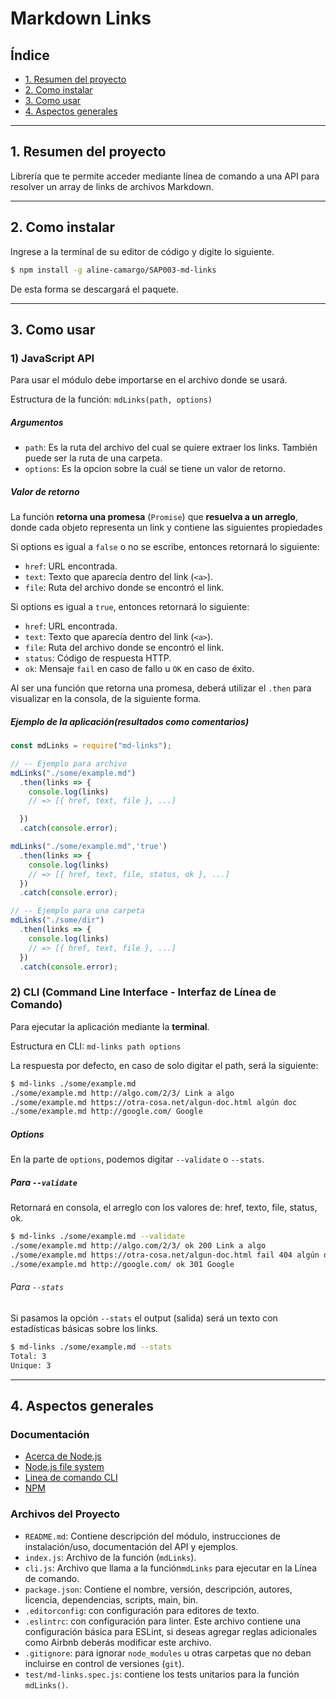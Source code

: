 # Markdown Links

## Índice

* [1. Resumen del proyecto](#1-Resumen-del-proyecto)
* [2. Como instalar](#2-Como-instalar)
* [3. Como usar](#3-Como-usar)
* [4. Aspectos generales](#4-Aspectos-generales)

***

## 1. Resumen del proyecto
Librería que te permite acceder mediante línea de comando a una API para resolver un array de links de archivos Markdown.

***

## 2. Como instalar

Ingrese a la terminal de su editor de código y digite lo siguiente.

```sh
$ npm install -g aline-camargo/SAP003-md-links
```
De esta forma se descargará el paquete.

***

## 3. Como usar

### 1) JavaScript API
Para usar el módulo debe importarse en el archivo donde se usará. 

Estructura de la función:
`mdLinks(path, options)`

##### Argumentos

* `path`: Es la ruta del archivo del cual se quiere extraer los links. También puede ser la ruta de una carpeta.
* `options`: Es la opcion sobre la cuál se tiene un valor de retorno.

##### Valor de retorno

La función **retorna una promesa** (`Promise`) que **resuelva a un arreglo**, donde cada objeto representa un link y contiene
las siguientes propiedades

Si options es igual a `false` o no se escribe, entonces retornará lo siguiente:

* `href`: URL encontrada.
* `text`: Texto que aparecía dentro del link (`<a>`).
* `file`: Ruta del archivo donde se encontró el link.

Si options es igual a `true`, entonces retornará lo siguiente:

* `href`: URL encontrada.
* `text`: Texto que aparecía dentro del link (`<a>`).
* `file`: Ruta del archivo donde se encontró el link.
* `status`: Código de respuesta HTTP.
* `ok`: Mensaje `fail` en caso de fallo u `OK` en caso de éxito.

Al ser una función que retorna una promesa, deberá utilizar el `.then` para visualizar en la consola, de la siguiente forma.


##### Ejemplo de la aplicación(resultados como comentarios)

```js
const mdLinks = require("md-links");

// -- Ejemplo para archivo
mdLinks("./some/example.md")
  .then(links => { 
    console.log(links)
    // => [{ href, text, file }, ...]

  })
  .catch(console.error);

mdLinks("./some/example.md",'true')
  .then(links => {
    console.log(links)
    // => [{ href, text, file, status, ok }, ...]
  })
  .catch(console.error);

// -- Ejemplo para una carpeta
mdLinks("./some/dir")
  .then(links => {
    console.log(links)
    // => [{ href, text, file }, ...]
  })
  .catch(console.error);
```


### 2) CLI (Command Line Interface - Interfaz de Línea de Comando)

Para ejecutar la aplicación mediante la  **terminal**.

Estructura en CLI:
`md-links path options`

La respuesta por defecto, en caso de solo digitar el path, será la siguiente:

```sh
$ md-links ./some/example.md
./some/example.md http://algo.com/2/3/ Link a algo
./some/example.md https://otra-cosa.net/algun-doc.html algún doc
./some/example.md http://google.com/ Google
```

##### Options

En la parte de `options`, podemos digitar `--validate` o `--stats`.

##### Para `--validate`

Retornará en consola, el arreglo con los valores de: href, texto, file, status, ok.

```sh
$ md-links ./some/example.md --validate
./some/example.md http://algo.com/2/3/ ok 200 Link a algo
./some/example.md https://otra-cosa.net/algun-doc.html fail 404 algún doc
./some/example.md http://google.com/ ok 301 Google
```
###### Para `--stats`

Si pasamos la opción `--stats` el output (salida) será un texto con estadísticas
básicas sobre los links.

```sh
$ md-links ./some/example.md --stats
Total: 3
Unique: 3
```

***

## 4. Aspectos generales

### Documentación

* [Acerca de Node.js](https://nodejs.org/es/about/)
* [Node.js file system](https://nodejs.org/api/fs.html)
* [Linea de comando CLI](https://medium.com/netscape/a-guide-to-create-a-nodejs-command-line-package-c2166ad0452e)
* [NPM](https://docs.npmjs.com/getting-started/what-is-npm)

### Archivos del Proyecto

* `README.md`: Contiene descripción del módulo, instrucciones de instalación/uso,
  documentación del API y ejemplos.
* `index.js`: Archivo de la función (`mdLinks`).
* `cli.js`: Archivo que llama a la función`mdLinks` para ejecutar en la Línea de comando.
* `package.json`: Contiene el nombre, versión, descripción, autores, licencia,
  dependencias, scripts, main, bin.
* `.editorconfig`: con configuración para editores de texto.
* `.eslintrc`: con configuración para linter. Este archivo contiene una
  configuración básica para ESLint, si deseas agregar reglas adicionales
  como Airbnb deberás modificar este archivo.
* `.gitignore`: para ignorar `node_modules` u otras carpetas que no deban
  incluirse en control de versiones (`git`).
* `test/md-links.spec.js`: contiene los tests unitarios para la función
  `mdLinks()`.

